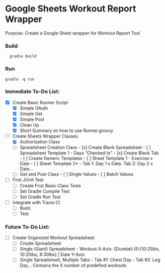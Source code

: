 # Google Sheets Workout Report Wrapper

Purpose: Create a Google Sheet wrapper for Workout Report Tool

### Build
	  gradle build

### Run
    gradle -q run

### Immediate To-Do List:
- [x] Create Basic Runner Script
  - [x] Simple OAuth
  - [x] Simple Get
  - [x] Simple Post
  - [x] Clean Up
  - [x] Short Summary on how to use Runner.groovy
- [ ] Create Sheets Wrapper Classes
  - [x] Authorization Class
  - [ ] Spreadsheet Creation Class
		- [x] Create Blank Spreadsheet
			- [ ] Spreadsheet Template 1 - Days "Checked In"
		- [x] Create Blank Tab
		- [ ] Create Generic Templates
			- [ ] Sheet Template 1 - Exercise x Date
			- [ ] Sheet Template 2* - Tab 1: Day 1 x Date. Tab 2: Day 2 x Date...
  - [ ] Get and Post Class
		- [ ] Single Values
		- [ ] Batch Values
- [ ] First JUnit Test
  - [ ] Create First Basic Class Tests
  - [ ] Set Gradle Compile Test
  - [ ] Set Gradle Run Test
- [ ] Integrate with Travis CI
  - [ ] Build
  - [ ] Test

### Future To-Do List:
- [ ] Create Organized Workout Spreadsheet
  - [ ] Create Spreadsheet
  - [ ] Single (Giant) Spreadsheet - Workout X-Axis: {Dumbell {0:{10:25lbs, 10:25lbs, 8:30lbs} | Date Y-Axis
  - [ ] Single Spreadsheet, Multiple Tabs - Tab #1: Chest Day - Tab #2: Leg Day... Contains the X number of predefied workouts
